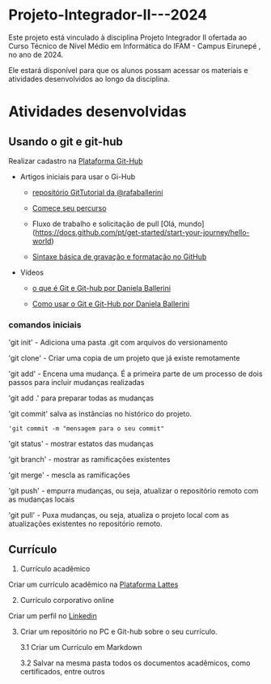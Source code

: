 # Projeto-Integrador-II---2024

Este projeto está vinculado à disciplina Projeto Integrador II ofertada ao Curso Técnico de Nível Médio em Informática do IFAM - Campus Eirunepé , no ano de 2024.

Ele estará disponível para que os alunos possam acessar os materiais e atividades desenvolvidos ao longo da disciplina.


# Atividades desenvolvidas


## Usando o git e git-hub

Realizar cadastro na [Plataforma Git-Hub](https://github.com)

- Artigos iniciais para usar o Gi-Hub

	- [repositório GitTutorial da @rafaballerini](https://github.com/rafaballerini/GitTutorial)

	- [Comece seu percurso](https://docs.github.com/pt/get-started/start-your-journey)

  - Fluxo de trabalho e solicitação de pull [Olá, mundo] (https://docs.github.com/pt/get-started/start-your-journey/hello-world)

  - [Sintaxe básica de gravação e formatação no GitHub](https://docs.github.com/pt/get-started/writing-on-github/getting-started-with-writing-and-formatting-on-github/basic-writing-and-formatting-syntax)

- Vídeos 

	-	[o que é Git e Git-hub por Daniela Ballerini](https://youtu.be/DqTITcMq68k)

	-   [Como usar o Git e Git-Hub por Daniela Ballerini](https://www.youtube.com/watch?v=UBAX-13g8OM)


### comandos iniciais

'git init' - Adiciona uma pasta .git com arquivos do versionamento

'git clone' - Criar uma copia de um projeto que já existe remotamente

'git add' - Encena uma mudança. É a primeira parte de um processo de dois passos para incluir mudanças realizadas

'git add .' para preparar todas as mudanças

'git commit' salva as instâncias no histórico do projeto.

	'git commit -m "mensagem para o seu commit" 
	
'git status' - mostrar estatos das mudanças

'git branch' - mostrar as ramificações existentes

'git merge' - mescla as ramificações 

'git push' - empurra mudanças, ou seja, atualizar o repositório remoto com as mudanças locais

'git pull' - Puxa mudanças, ou seja, atualiza o projeto local com as atualizações existentes no repositório remoto. 



## Currículo

1. Currículo acadêmico

Criar um currículo acadêmico na [Plataforma Lattes](https://lattes.cnpq.br/)

2. Currículo corporativo online

Criar um perfil no [Linkedin](https://br.linkedin.com/)

3. Criar um repositório no PC e Git-hub sobre o seu currículo.

	3.1 Criar um Currículo em Markdown
	
	3.2 Salvar na mesma pasta todos os documentos acadêmicos, como certificados, entre outros
